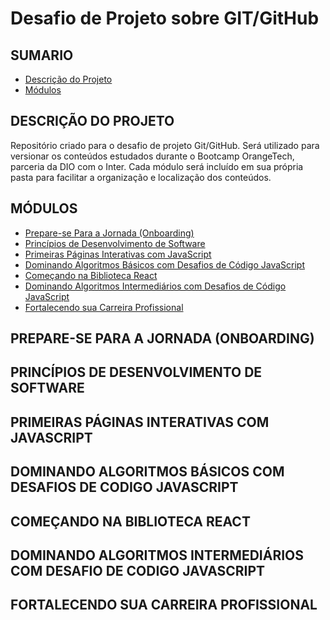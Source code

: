 # Desafio de Projeto sobre GIT/GitHub

## SUMARIO

   * [Descrição do Projeto](#DESCRIÇÃO-DO-PROJETO)
   * [Módulos](#MÓDULOS)

## DESCRIÇÃO DO PROJETO

Repositório criado para o desafio de projeto Git/GitHub. Será utilizado para versionar os conteúdos estudados durante o Bootcamp OrangeTech, parceria da DIO com o Inter. Cada módulo será incluído em sua própria pasta para facilitar a organização e localização dos conteúdos.

## MÓDULOS

* [Prepare-se Para a Jornada (Onboarding)](#PREPARE-SE-PARA-A-JORNADA-(ONBOARDING))
* [Princípios de Desenvolvimento de Software](#PRINCÍPIOS-DE-DESENVOLVIMENTO-DE-SOFTWARE)
* [Primeiras Páginas Interativas com JavaScript](#PRIMEIRAS-PÁGINAS-INTERATIVAS-COM-JAVASCRIPT)
* [Dominando Algoritmos Básicos com Desafios de Código JavaScript](#DOMINANDO-ALGORITMOS-BÁSICOS-COM-DESAFIOS-DE-CODIGO-JAVASCRIPT)
* [Começando na Biblioteca React](#COMEÇANDO-NA-BIBLIOTECA-REACT)
* [Dominando Algoritmos Intermediários com Desafios de Código JavaScript](#DOMINANDO-ALGORITMOS-INTERMEDIÁRIOS-COM-DESAFIOS-DE-CODIGO-JAVASCRIPT)
* [Fortalecendo sua Carreira Profissional](#FORTALECENDO-SUA-CARREIRA-PROFISSIONAL)

## PREPARE-SE PARA A JORNADA (ONBOARDING)

## PRINCÍPIOS DE DESENVOLVIMENTO DE SOFTWARE

## PRIMEIRAS PÁGINAS INTERATIVAS COM JAVASCRIPT

## DOMINANDO ALGORITMOS BÁSICOS COM DESAFIOS DE CODIGO JAVASCRIPT

## COMEÇANDO NA BIBLIOTECA REACT

## DOMINANDO ALGORITMOS INTERMEDIÁRIOS COM DESAFIO DE CODIGO JAVASCRIPT

## FORTALECENDO SUA CARREIRA PROFISSIONAL
